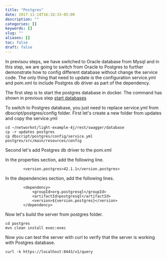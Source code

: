 ```yaml
---
title: "Postgres"
date: 2017-11-24T16:18:33-05:00
description: ""
categories: []
keywords: []
slug: ""
aliases: []
toc: false
draft: false
---
```


In previsou steps, we have switched to Oracle database from Mysql and in this step,
we are going to switch from Oracle to Postgres to further demonstrate how to config
different database without change the service code. The only thing that need to update
is the configuration service.yml and pom.xml to include Postgres db driver as part of 
the dependency.

The first step is to start the postgres database in docker. The command
has shown in previous step [start databases][] 


To switch to Postgres database, you just need to replace service.yml from 
dbscript/postgres/config folder. First let's create a new folder from 
updates and copy the service.yml

```
cd ~/networknt/light-example-4j/rest/swagger/database
cp -r updates postgres
cp dbscript/postgres/config/service.yml postgres/src/main/resources/config
```

Second let's add Postgres db driver to the pom.xml

In the properties section, add the following line. 

```
        <version.postgres>42.1.1</version.postgres>        

```

In the dependencies section, add the following lines.

```
        <dependency>
            <groupId>org.postgresql</groupId>
            <artifactId>postgresql</artifactId>
            <version>${version.postgres}</version>
        </dependency>

```


Now let's build the server from postgres folder.

```
cd postgres
mvn clean install exec:exec
```

Now you can test the server with curl to verify that the server is working with 
Postgres database.

```
curl -k https://localhost:8443/v1/query
```

[start databases]: /tutorial/rest/swagger/database/startdb/
